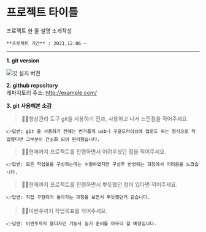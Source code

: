 # 프로젝트 타이틀

프로젝트 한 줄 설명 소개작성
```
**프로젝트 기간** : 2021.12.06 ~    
```
  
 
---

**1. git version**   

![깃 설치 버전](test.JPG)

**2. github repository**  
레파지토리 주소: <http://example.com/>

**3. git 사용해본 소감**   
> 🙋‍♀️형상관리 도구 git을 사용하기 전과, 사용하고 나서 느낀점을 적어주세요.   

    👉답변: git 을 사용하기 전에는 번거롭게 usb나 구글드라이브에 업로드 하는 형식으로 작업했다면 그부분이 간소화 되어 편리했습니다.

> 🙋‍♀️현재까지 프로젝트를 진행하면서 어려우셨던 점을 적어주세요. 

    👉답변: 모든 작업을을 구성하는데는 수월하였지만 구성후 반영하는 과정에서 어려움을 느꼈습니다.

> 🙋‍♀️현재까지 프로젝트를 진행하면서 뿌듯했던 점이 있다면 적어주세요. 

    👉답변: 직접 구현되어 돌아가는 과정을 보면서 뿌듯했던거 같습니다.

> 🙋‍♀️이번주까지 작업목표를 적어주세요.

    👉답변: 이번주까지 웹디자인 기능사 실기 준비를 마무리 할 예정입니다.
